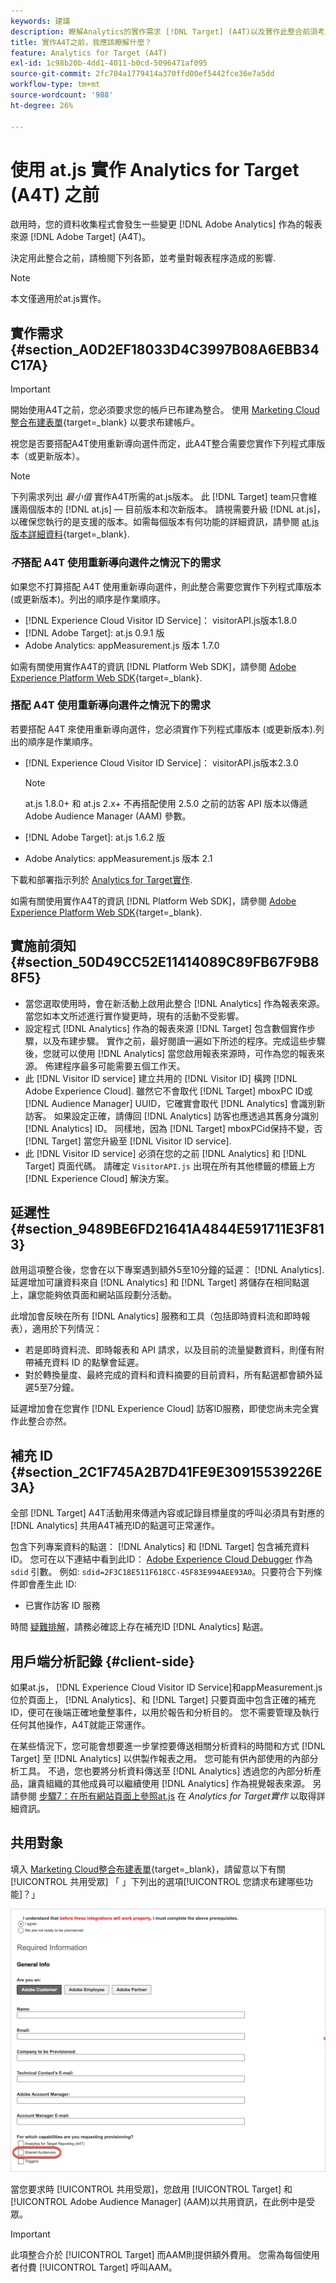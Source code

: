 ```yaml
---
keywords: 建議
description: 瞭解Analytics的實作需求 [!DNL Target] (A4T)以及實作此整合前須考慮的事項。
title: 實作A4T之前，我應該瞭解什麼？
feature: Analytics for Target (A4T)
exl-id: 1c98b20b-4dd1-4011-b0cd-5096471af095
source-git-commit: 2fc704a1779414a370ffd00ef5442fce36e7a5dd
workflow-type: tm+mt
source-wordcount: '988'
ht-degree: 26%

---
```


# 使用 at.js 實作 Analytics for Target (A4T) 之前

啟用時，您的資料收集程式會發生一些變更 [!DNL Adobe Analytics] 作為的報表來源 [!DNL Adobe Target] (A4T)。

決定用此整合之前，請檢閱下列各節，並考量對報表程序造成的影響.

>[!NOTE]
>
>本文僅適用於at.js實作。

## 實作需求 {#section_A0D2EF18033D4C3997B08A6EBB34C17A}

>[!IMPORTANT]
>
>開始使用A4T之前，您必須要求您的帳戶已布建為整合。 使用 [Marketing Cloud整合布建表單](https://survey.adobe.com/jfe/form/SV_ekBHTLSoP5Zki2y){target=_blank} 以要求布建帳戶。

視您是否要搭配A4T使用重新導向選件而定，此A4T整合需要您實作下列程式庫版本（或更新版本）。

>[!NOTE]
>
>下列需求列出 *最小值* 實作A4T所需的at.js版本。 此 [!DNL Target] team只會維護兩個版本的 [!DNL at.js] — 目前版本和次新版本。 請視需要升級 [!DNL at.js]，以確保您執行的是支援的版本。如需每個版本有何功能的詳細資訊，請參閱 [at.js版本詳細資料](https://experienceleague.adobe.com/docs/target-dev/developer/client-side/at-js-implementation/target-atjs-versions.html){target=_blank}.

### *不*&#x200B;搭配 A4T 使用重新導向選件之情況下的需求

如果您不打算搭配 A4T 使用重新導向選件，則此整合需要您實作下列程式庫版本 (或更新版本)。列出的順序是作業順序。

* [!DNL Experience Cloud Visitor ID Service]： visitorAPI.js版本1.8.0
* [!DNL Adobe Target]: at.js 0.9.1 版
* Adobe Analytics: appMeasurement.js 版本 1.7.0

如需有關使用實作A4T的資訊 [!DNL Platform Web SDK]，請參閱 [Adobe Experience Platform Web SDK](https://experienceleague.adobe.com/docs/target-dev/developer/client-side/aep-web-sdk.html){target=_blank}.

### 搭配 A4T 使用重新導向選件之情況下的需求

若要搭配 A4T 來使用重新導向選件，您必須實作下列程式庫版本 (或更新版本).列出的順序是作業順序。

* [!DNL Experience Cloud Visitor ID Service]： visitorAPI.js版本2.3.0

   >[!NOTE]
   >
   >at.js 1.8.0+ 和 at.js 2.x+ 不再搭配使用 2.5.0 之前的訪客 API 版本以傳遞 Adobe Audience Manager (AAM) 參數。

* [!DNL Adobe Target]: at.js 1.6.2 版

* Adobe Analytics: appMeasurement.js 版本 2.1

下載和部署指示列於 [Analytics for Target實作](/help/main/c-integrating-target-with-mac/a4t/a4timplementation.md).

如需有關使用實作A4T的資訊 [!DNL Platform Web SDK]，請參閱 [Adobe Experience Platform Web SDK](https://experienceleague.adobe.com/docs/target-dev/developer/client-side/aep-web-sdk.html){target=_blank}.

## 實施前須知 {#section_50D49CC52E11414089C89FB67F9B88F5}

* 當您選取使用時，會在新活動上啟用此整合 [!DNL Analytics] 作為報表來源。 當您如本文所述進行實作變更時，現有的活動不受影響。
* 設定程式 [!DNL Analytics] 作為的報表來源 [!DNL Target] 包含數個實作步驟，以及布建步驟。 實作之前，最好閱讀一遍如下所述的程序。完成這些步驟後，您就可以使用 [!DNL Analytics] 當您啟用報表來源時，可作為您的報表來源。 佈建程序最多可能需要五個工作天。
* 此 [!DNL Visitor ID service] 建立共用的 [!DNL Visitor ID] 橫跨 [!DNL Adobe Experience Cloud]. 雖然它不會取代 [!DNL Target] mboxPC ID或 [!DNL Audience Manager] UUID，它確實會取代 [!DNL Analytics] 會識別新訪客。 如果設定正確，請傳回 [!DNL Analytics] 訪客也應透過其舊身分識別 [!DNL Analytics] ID。 同樣地，因為 [!DNL Target] mboxPCid保持不變，否 [!DNL Target] 當您升級至 [!DNL Visitor ID service].
* 此 [!DNL Visitor ID service] 必須在您的之前 [!DNL Analytics] 和 [!DNL Target] 頁面代碼。 請確定 `VisitorAPI.js` 出現在所有其他標籤的標籤上方 [!DNL Experience Cloud] 解決方案。

## 延遲性 {#section_9489BE6FD21641A4844E591711E3F813}

啟用這項整合後，您會在以下專案遇到額外5至10分鐘的延遲： [!DNL Analytics]. 延遲增加可讓資料來自 [!DNL Analytics] 和 [!DNL Target] 將儲存在相同點選上，讓您能夠依頁面和網站區段劃分活動。

此增加會反映在所有 [!DNL Analytics] 服務和工具（包括即時資料流和即時報表），適用於下列情況：

* 若是即時資料流、即時報表和 API 請求，以及目前的流量變數資料，則僅有附帶補充資料 ID 的點擊會延遲。
* 對於轉換量度、最終完成的資料和資料摘要的目前資料，所有點選都會額外延遲5至7分鐘。

延遲增加會在您實作 [!DNL Experience Cloud] 訪客ID服務，即使您尚未完全實作此整合亦然。

## 補充 ID {#section_2C1F745A2B7D41FE9E30915539226E3A}

全部 [!DNL Target] A4T活動用來傳遞內容或記錄目標量度的呼叫必須具有對應的 [!DNL Analytics] 共用A4T補充ID的點選可正常運作。

包含下列專案資料的點選： [!DNL Analytics] 和 [!DNL Target] 包含補充資料ID。 您可在以下連結中看到此ID： [Adobe Experience Cloud Debugger](https://experienceleague.adobe.com/docs/debugger/using/experience-cloud-debugger.html) 作為 `sdid` 引數。 例如: `sdid=2F3C18E511F618CC-45F83E994AEE93A0`。只要符合下列條件即會產生此 ID:

* 已實作訪客 ID 服務

時間 [疑難排解](/help/main/c-integrating-target-with-mac/a4t/c-a4t-troubleshooting/a4t-troubleshooting.md)，請務必確認上存在補充ID [!DNL Analytics] 點選。

## 用戶端分析記錄 {#client-side}

如果at.js， [!DNL Experience Cloud Visitor ID Service]和appMeasurement.js位於頁面上， [!DNL Analytics]、和 [!DNL Target] 只要頁面中包含正確的補充ID，便可在後端正確地彙整事件，以用於報告和分析目的。 您不需要管理及執行任何其他操作，A4T就能正常運作。

在某些情況下，您可能會想要進一步掌控要傳送相關分析資料的時間和方式 [!DNL Target] 至 [!DNL Analytics] 以供製作報表之用。 您可能有供內部使用的內部分析工具。 不過，您也要將分析資料傳送至 [!DNL Analytics] 透過您的內部分析產品，讓貴組織的其他成員可以繼續使用 [!DNL Analytics] 作為視覺報表來源。 另請參閱 [步驟7：在所有網站頁面上參照at.js](/help/main/c-integrating-target-with-mac/a4t/a4timplementation.md#step7) 在 *Analytics for Target實作* 以取得詳細資訊。

## 共用對象

填入 [Marketing Cloud整合布建表單](https://survey.adobe.com/jfe/form/SV_ekBHTLSoP5Zki2y){target=_blank}，請留意以下有關 [!UICONTROL 共用受眾] 「 」下列出的選項[!UICONTROL 您請求布建哪些功能]？」

![請求表單](/help/main/c-integrating-target-with-mac/a4t/assets/request-form.png)

當您要求時 [!UICONTROL 共用受眾]，您啟用 [!UICONTROL Target] 和 [!UICONTROL Adobe Audience Manager] (AAM)以共用資訊，在此例中是受眾。

>[!IMPORTANT]
>
>此項整合介於 [!UICONTROL Target] 而AAM則提供額外費用。 您需為每個使用者付費 [!UICONTROL Target] 呼叫AAM。
